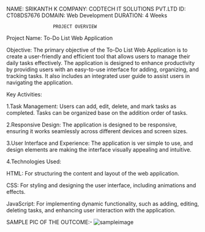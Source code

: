 NAME: SRIKANTH K COMPANY: CODTECH IT SOLUTIONS PVT.LTD ID: CT08DS7676 DOMAIN: Web Development DURATION: 4 Weeks

                     PROJECT OVERVIEW

Project Name: To-Do List Web Application

Objective:
The primary objective of the To-Do List Web Application is to create a user-friendly and efficient tool that allows users to manage their daily tasks effectively. The application is designed to enhance productivity by providing users with an easy-to-use interface for adding, organizing, and tracking tasks. It also includes an integrated user guide to assist users in navigating the application.

Key Activities:

1.Task Management:
  Users can add, edit, delete, and mark tasks as completed.
Tasks can be organized base on the addition order of tasks.

2.Responsive Design:
  The application is designed to be responsive, ensuring it works seamlessly across different devices and screen sizes.

3.User Interface and Experience:
  The application is ver simple to use, and design elements are making the interface visually appealing and intuitive.

4.Technologies Used:

HTML: For structuring the content and layout of the web application.

CSS: For styling and designing the user interface, including animations and effects.

JavaScript: For implementing dynamic functionality, such as adding, editing, deleting tasks, and enhancing user interaction with the application.

SAMPLE PIC OF THE  OUTCOME:-
![sampleimage](https://github.com/user-attachments/assets/3856c32f-a9ba-4c64-85bf-f7c7f3c0f46a)
